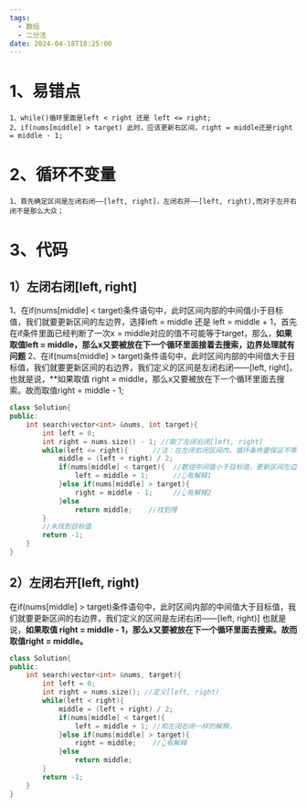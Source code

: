 ```yaml
---
tags:
  - 数组
  - 二分法
date: 2024-04-18T18:25:00
---
```

# 1、易错点
	1、while()循环里面是left < right 还是 left <= right;
	2、if(nums[middle] > target) 此时，应该更新右区间，right = middle还是right = middle - 1;

# 2、循环不变量
	1、首先确定区间是左闭右闭——[left, right]，左闭右开——[left, right),而对于左开右闭不是那么大众；

# 3、代码
## 1）左闭右闭[left, right]
	
  1、在if(nums[middle] < target)条件语句中，此时区间内部的中间值小于目标值，我们就要更新区间的左边界，选择left = middle 还是 left = middle + 1，首先在if条件里面已经判断了一次x = middle对应的值不可能等于target，那么，**如果取值left = middle，那么x又要被放在下一个循环里面接着去搜索，边界处理就有问题**
  2、在if(nums[middle] > target)条件语句中，此时区间内部的中间值大于目标值，我们就要更新区间的右边界，我们定义的区间是左闭右闭——[left, right]，也就是说，**如果取值 right = middle，那么x又要被放在下一个循环里面去搜索。故而取值right = middle - 1;
```c++
class Solution{
public:
	int search(vector<int> &nums, int target){
		int left = 0;
		int right = nums.size() - 1; //取了左闭右闭[left, right]
		while(left <= right){      //注：在左闭右闭区间内，循环条件要保证不等式的合法性
			middle = (left + right) / 2;
			if(nums[middle] < target){  //数组中间值小于目标值，更新区间左边界
				left = middle + 1;      //👆有解释1
			}else if(nums[middle] > target){
				right = middle - 1;     //👆有解释2
			}else
				return middle;    //找到哩
		}
		//未找到目标值
		return -1;
	}
}
```

## 2）左闭右开[left, right)
  在if(nums[middle] > target)条件语句中，此时区间内部的中间值大于目标值，我们就要更新区间的右边界，我们定义的区间是左闭右闭——[left, right)] 也就是说，**如果取值 right = middle - 1，那么x又要被放在下一个循环里面去搜索。故而取值right = middle。** 
```c++
class Solution{
public:
	int search(vector<int> &nums, target){
		int left = 0;
		int right = nums.size(); //定义[left, right)
		while(left < right){
			middle = (left + right) / 2;
			if(nums[middle] < target){
				left = middle + 1; //和左闭右闭一样的解释，
			}else if(nums[middle] > target){
				right = middle;    //👆有解释
			}else 
				return middle;
		}
		return -1;
	}
}
```


